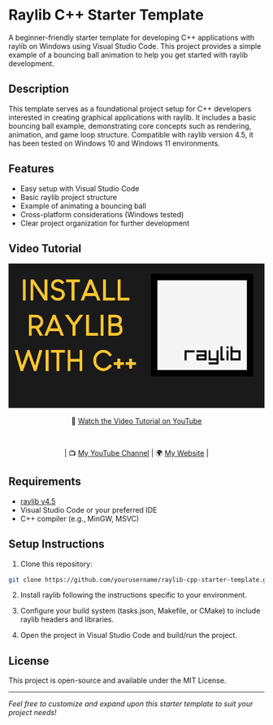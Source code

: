 # Raylib C++ Starter Template

A beginner-friendly starter template for developing C++ applications with raylib on Windows using Visual Studio Code. This project provides a simple example of a bouncing ball animation to help you get started with raylib development.

## Description

This template serves as a foundational project setup for C++ developers interested in creating graphical applications with raylib. It includes a basic bouncing ball example, demonstrating core concepts such as rendering, animation, and game loop structure. Compatible with raylib version 4.5, it has been tested on Windows 10 and Windows 11 environments.

## Features

- Easy setup with Visual Studio Code
- Basic raylib project structure
- Example of animating a bouncing ball
- Cross-platform considerations (Windows tested)
- Clear project organization for further development

## Video Tutorial

<p align="center">
  <img src="preview.jpg" alt="Preview Image" width="800">
</p>

<p align="center">
  🎥 <a href="https://www.youtube.com/watch?v=PaAcVk5jUd8" target="_blank">Watch the Video Tutorial on YouTube</a>
</p>

<br>

<p align="center">
  | 📺 <a href="https://www.youtube.com/channel/UC3ivOTE5EgpmF2DHLBmWIWg" target="_blank">My YouTube Channel</a>
  | 🌍 <a href="http://www.educ8s.tv" target="_blank">My Website</a> |
</p>

## Requirements

- [raylib v4.5](https://github.com/raylib/raylib)
- Visual Studio Code or your preferred IDE
- C++ compiler (e.g., MinGW, MSVC)

## Setup Instructions

1. Clone this repository:
```bash
git clone https://github.com/yourusername/raylib-cpp-starter-template.git
```

2. Install raylib following the instructions specific to your environment.

3. Configure your build system (tasks.json, Makefile, or CMake) to include raylib headers and libraries.

4. Open the project in Visual Studio Code and build/run the project.

## License

This project is open-source and available under the MIT License.

---

*Feel free to customize and expand upon this starter template to suit your project needs!*